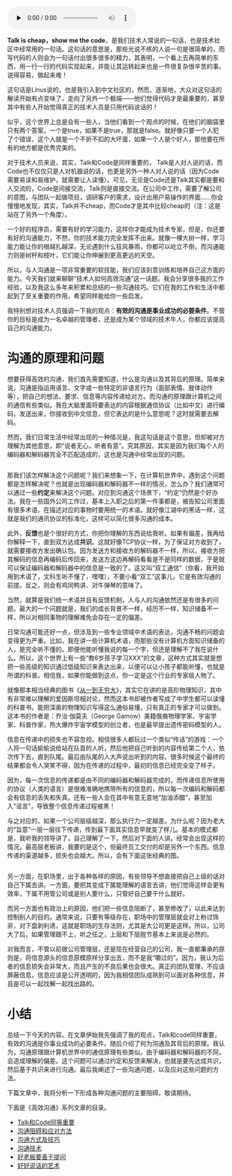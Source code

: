 <audio id="audio" title="101 | 高效沟通：Talk和Code同等重要" controls="" preload="none"><source id="mp3" src="https://static001.geekbang.org/resource/audio/b1/a5/b1b38a75a3597ee816da3d29915907a5.mp3"></audio>

**Talk is cheap，show me the code**，是我们技术人常说的一句话，也是技术社区中经常用的一句话。这句话的意思是，那些光说不练的人说一句是很简单的，而写代码的人则会为一句话付出很多很多的精力，其表明，一个看上去再简单的东西，用一行一行的代码实现起来，并能让其运转起来也是一件很复杂很辛苦的事。说得容易，做起来难！

这句话是Linus说的，也是我引入到中文社区的，然而，逐渐地，大众对这句话的解读开始有点变味了，走向了另外一个极端——他们觉得代码才是最重要的，甚至其中有些人开始觉得真正的技术人员是只用代码说话的！

似乎，这个世界上总是会有一些人，当他们看到一个观点的时候，在他们的脑袋里只有两个答案，一个是true，如果不是true，那就是false。就好像只要一个人犯了个错误，这个人就是一个不折不扣的大坏蛋，如果一个人是个好人，那他要在所有的地方都是优秀完美的。

对于技术人员来说，其实，Talk和Code是同样重要的， Talk是人对人说的话，而Code也不仅仅只是人对机器说的话，也更是另外一种人对人说的话（因为Code需要易读和易维护，就需要让人读懂）。可见，无论是Code还是Talk其实都是要和人交流的，Code是间接交流，Talk则是直接交流。在公司中工作，需要了解公司的意图，与团队一起做项目，调研客户的需求，设计出用户易操作的界面……你会慢慢地发现，其实，Talk并不cheap，而Code才是其中比较cheap的（注：这是站在了另外一个角度）。

一个好的程序员，需要有好的学习能力，这样你才能成为技术专家，但是，你还要有好的沟通能力，不然，你的技术能力完全发挥不出来。就像一棵大树一样，学习能力能让你的根越扎越深，无论遇到什么狂风暴雨，你都可以屹立不倒，而沟通能力则是树杆和枝叶，它们能让你伸展到更高更远的天空。

所以，与人沟通是一项非常重要的软技能，我们应该刻意训练和培养自己这方面的能力。今天我们就来聊聊“技术人如何高效沟通”这一话题。我会分享很多我的工作经验，以及我这么多年来积累和总结的一些沟通技巧。它们在我的工作和生活中都起到了至关重要的作用，希望同样能给你一些启发。

我特别想对技术人员强调一下我的观点：**有效的沟通是事业成功的必要条件**。不管你的目标是成为一名卓越的管理者，还是成为某个领域的技术牛人，你都应该提高自己的沟通能力。

# 沟通的原理和问题

想要获得高效的沟通，我们首先需要知道，什么是沟通以及其背后的原理。简单来说，沟通是指运用语言、文字或一些特定的非语言行为（面部表情、肢体动作等），把自己的想法、要求、信息等内容传递给对方。而沟通的原理跟计算机之间的通信有些类似。我在大脑里面将要表达的内容根据通信协议（比如中文）进行编码，发送出来，你接收到中文信息，但它表达的是什么意思呢？这时就需要去解码。

然而，我们日常生活中经常出现的一种情况是，我这句话是这个意思，但却被对方理解为其他意思，即“说者无心，听者有意”。究其原因，其实是因为我们每个人的编码器和解码器完全不匹配造成的，这也是沟通中经常出现的问题。

<img src="https://static001.geekbang.org/resource/image/0b/8c/0be757d85fd76da34894ed2e28a94b8c.png" alt="">

那我们该怎样解决这个问题呢？我们来想象一下，在计算机世界中，遇到这个问题都是怎样解决呢？也就是出现编码器和解码器不一样的情况，怎么办？我们通常可以通过一些**约定**来解决这个问题。对应到沟通这个场景下，“约定”仍然是个好办法。我在一些国外公司工作过，基本上入职之后的第一件事都是，被告知公司里面有很多术语，在描述对应的事物时要用统一的术语。就好像江湖中的黑话一样，这就是我们的通讯协议的标准化，这样可以简化很多沟通的成本。

此外，**反馈**也是个很好的方式，你把你理解的东西说给我听。如果有偏差，我再给你解释一下，直到双方达成**共识**。这就好像TCP协议一样，为了保证对方收到了，就需要接收方发出确认包。因为发送方和接收方的解码器不一样，所以，接收方把其解码的信息再编码后传回来，发送方这边再解码看看是不是同样的数据，于是就可以保证编码器和解码器中的信息是一致的了。这又叫“双工通信”（你看，我开始用到术语了，文科生听不懂了，嘿嘿），不要小看“双工”这事儿，它是有效沟通的前提。反之，则会有鸡同鸭讲、对牛弹琴的意味了。

当然，就算是我们统一术语并且有反馈机制，人与人的沟通依然还是有很多的问题。最大的一个问题就是，我们的成长背景不一样，经历不一样，知识储备不一样，所以对相同事物的理解难免会存在一定的偏差。

日常沟通可能还好一点，但涉及到一些专业领域中术语的表达，沟通不畅的问题会变得更为严重。比如，我在讲一些计算机术语，而那些没有计算机方面知识储备的人，是完全听不懂的。即便他能听懂我说的每一个字，但还是理解不了我在说什么。所以，这个世界上有一些“教6岁孩子学习XXX”的文章，这种方式其实就是想把一些高级的知识通过低级知识来表达出来，以便可以让小孩子都能听懂，也就是所谓的科普。相信我，如果你能做到这点，你一定是这个行业的专家级人物了。

就像那本相当经典的图书《[从一到无穷大](https://book.douban.com/subject/27182584/)》，其实它在讲的是高阶物理知识，其中有非常难以理解的爱因斯坦相对论，然而这本书却被作者写成了中学生都可以读懂的科普书。能把深奥的物理知识写得这么通俗易懂，只有真正的专家才可以做到。这本书的作者是：乔治·伽莫夫（George Gamow）美籍俄裔物理学家、宇宙学家、科普作家，热大爆炸宇宙学模型的创立者，也是最早提出遗传密码模型的人。

信息在传递中的损失也不容忽视。相信很多人都玩过一个类似“传话”的游戏：一个人将一句话偷偷说给站在队首的人听，然后他把自己听到的内容传给第二个人，依次传下去，直到队尾。最后由队尾的人大声说出听到的内容。很多时候这个最终的结果都会令人哭笑不得，因为在传递的过程中，最初的信息已经完全变了样子。

因为，每一次信息的传递都是由不同的编码器和解码器完成的，而传递信息所使用的协议（人类的语言）是很难准确地携带所有的信息的，所以每一次编码和解码都会有信息的丢失和失真。还有一些人会在其中有意无意地“加油添醋”，甚至加入“谣言”，导致整个信息传递过程被黑！

与之对应的，如果一个公司层级越深，那么执行力一定越差。为什么呢？因为老大的“旨意”一层一层往下传递，传到最下面其实信息早就变了样儿。基本的模式都是，我听我的领导讲了，自己理解了一下，然后对下面的人讲。经常会出现这样的情况，最高层老板讲，我要的是这个，但最终员工交付的却是另外一个东西。信息传递的渠道越多，损失也会越大。所以，会有下面这张经典的图。

<img src="https://static001.geekbang.org/resource/image/cc/41/ccbd8bba1fd6c2de2f9ec25dd7a99d41.png" alt="">

另一方面，在职场里，出于各种各样的原因，有些领导不想直接把自己上级的话对自己下属去讲。一方面，要把其变成下属能理解的语言去讲，他们觉得这样会更有效率，下属不用管公司或是别人要什么，只管好自己要干什么就好。

而另一方面也有政治上的原因，他们把一些信息阻断了，甚至修改了，以此来达到控制别人的目的。通常来说，只要有等级存在，职场中的管理层就会对上粉过饰非，对下盘剥利诱，这就是职场的生存法则，尤其是大公司更是这样。所以，公司大了后，如果管理跟不上，听之任之，上层和下层脱节基本上来说是必然的。

对我而言，不管以前做公司管理层，还是现在经营自己的公司，我一直都秉承的原则是，将信息源头的信息原模原样分享出去，而不是我“嚼过的”。因为，我认为后者的信息损失会非常大，而且产生的不良后果也会很大。真正的团队管理，不应该屏蔽信息，信息应该是公开透明的，因为我相信团队成熟到可以面对各种信息，并且是可以一起找解一起找出路的。

# 小结

总结一下今天的内容。在文章伊始我先强调了我的观点，Talk和code同样重要，有效的沟通是你事业成功的必要条件。随后介绍了何为沟通及其背后的原理。我认为，沟通原理跟计算机世界中的通信原理有些类似。由于编码器和解码器的不同，会造成理解的偏差。这个问题可以通过约定和反馈来解决，也就是要先达成共识，然后基于共识来进行沟通。最后我阐述了一些沟通问题，以及应对这些问题的方法。

下篇文章中，我将分析一下形成各种沟通问题的主要阻碍。敬请期待。

下面是《高效沟通》系列文章的目录。

- [Talk和Code同等重要](https://time.geekbang.org/column/article/28550)
- [沟通阻碍和应对方法](https://time.geekbang.org/column/article/32619)
- [沟通方式及技巧](https://time.geekbang.org/column/article/32796)
- [沟通技术](https://time.geekbang.org/column/article/32902)
- [好老板要善于提问](https://time.geekbang.org/column/article/33112)
- [好好说话的艺术](https://time.geekbang.org/column/article/41008)
